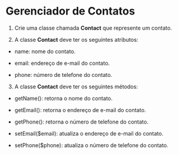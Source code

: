 # Gerenciador de Contatos

1. Crie uma classe chamada **Contact** que represente um contato.

2. A classe **Contact** deve ter os seguintes atributos:

-   name: nome do contato.

-   email: endereço de e-mail do contato.

-   phone: número de telefone do contato.

3. A classe **Contact** deve ter os seguintes métodos:

-   getName(): retorna o nome do contato.

-   getEmail(): retorna o endereço de e-mail do contato.

-   getPhone(): retorna o número de telefone do contato.

-   setEmail($email): atualiza o endereço de e-mail do contato.

-   setPhone($phone): atualiza o número de telefone do contato.
